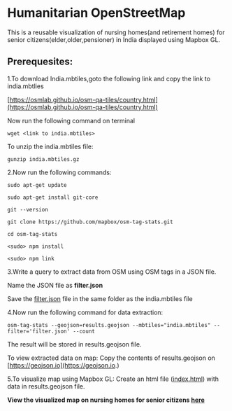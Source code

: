 # Humanitarian OpenStreetMap

This is a reusable visualization of nursing homes(and retirement homes) for senior citizens(elder,older,pensioner) in India displayed using Mapbox GL.

## Prerequesites:

1.To download India.mbtiles,goto the following link and copy the link to india.mbtlies

 [https://osmlab.github.io/osm-qa-tiles/country.html](https://osmlab.github.io/osm-qa-tiles/country.html)

 Now run the following command on terminal

 `wget <link to india.mbtiles>`

 To unzip the india.mbtiles file:

 `gunzip india.mbtiles.gz`

2.Now run the following commands:

 `sudo apt-get update`

 `sudo apt-get install git-core`

 `git --version`

 `git clone https://github.com/mapbox/osm-tag-stats.git`

 `cd osm-tag-stats`

 `<sudo> npm install`

 `<sudo> npm link`

3.Write a query to extract data from OSM using OSM tags in a JSON file.

   Name the JSON file as __filter.json__
    
   Save the [filter.json](https://github.com/Jewel-98/HOT-OSM/filter.json) file in the same folder as the india.mbtiles file
    
4.Now run the following command for data extraction:

 `osm-tag-stats --geojson=results.geojson --mbtiles="india.mbtiles" --filter='filter.json' --count`

 The result will be stored in results.geojson file.

 To view extracted data on map:
 Copy the contents of results.geojson on [https://geojson.io](https://geojson.io.)

5.To visualize map using Mapbox GL:
  Create an html file ([index.html](https://github.com/Jewel-98/HOT-OSM/index.html)) with data in results.geojson file.
  
 **View the visualized map on nursing homes for senior citizens [here](https://jewel-98.github.io/)**






